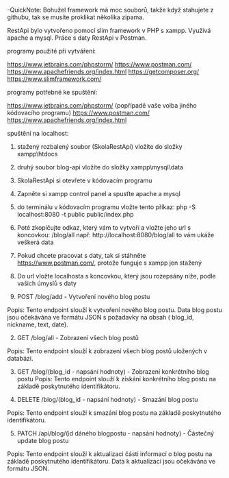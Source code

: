 -QuickNote: Bohužel framework má moc souborů, takže když stahujete z githubu, tak se musíte proklikat několika zipama.

RestApi bylo vytvořeno pomocí slim framework v PHP s xampp. Využívá apache a mysql. Práce s daty RestApi v Postman.

programy použité při vytváření:

https://www.jetbrains.com/phpstorm/
https://www.postman.com/
https://www.apachefriends.org/index.html
https://getcomposer.org/
https://www.slimframework.com/






programy potřebné ke spuštění: 

https://www.jetbrains.com/phpstorm/ (popřípadě vaše volba jiného kódovacího programu)
https://www.postman.com/
https://www.apachefriends.org/index.html







spuštění na localhost:
1. stažený rozbalený soubor (SkolaRestApi) vložíte do složky xampp\htdocs
2. druhý soubor blog-api vložíte do složky xampp\mysql\data
3. SkolaRestApi si otevřete v kódovacím programu
4. Zapněte si xampp control panel a spusťte apache a mysql
5. do terminálu v kódovacím programu vložte tento příkaz: php -S localhost:8080 -t public public/index.php
6. Poté zkopíčujte odkaz, který vám to vytvoří a vložte jeho url s koncovkou:  /blog/all       např: http://localhost:8080/blog/all
   to vám ukáže veškerá data
7. Pokud chcete pracovat s daty, tak si stáhněte https://www.postman.com/, protože funguje s xampp jen stažený
8. Do url vložte localhosta s koncovkou, který jsou rozepsány níže, podle vašich úmyslů s daty






1. POST /blog/add - Vytvoření nového blog postu

Popis:
Tento endpoint slouží k vytvoření nového blog postu. Data blog postu jsou očekávána ve formátu JSON s požadavky na obsah ( blog_id, nickname, text, date).


2. GET /blog/all - Zobrazení všech blog postů
   
Popis:
Tento endpoint slouží k zobrazení všech blog postů uložených v databázi.


3. GET /blog/(blog_id - napsání hodnoty) - Zobrazení konkrétního blog postu
Popis:
Tento endpoint slouží k získání konkrétního blog postu na základě poskytnutého identifikátoru.


5. DELETE /blog/(blog_id - napsání hodnoty) - Smazání blog postu
 
Popis:
Tento endpoint slouží k smazání blog postu na základě poskytnutého identifikátoru.


5. PATCH /api/blog/(id dáného blogpostu - napsání hodnoty) - Částečný update blog postu
   
Popis:
Tento endpoint slouží k aktualizaci části informací o blog postu na základě poskytnutého identifikátoru. Data k aktualizaci jsou očekávána ve formátu JSON.


